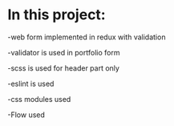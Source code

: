 
In this project:
===
  -web form implemented in redux with validation  
  
  -validator is used in portfolio form  
  
  -scss is used for header part only  
  
  -eslint is used  
  
  -css modules used 
  
  -Flow used
  
